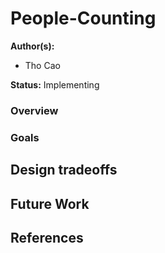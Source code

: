 # People-Counting


**Author(s):**
* Tho Cao

**Status:** Implementing

### Overview

### Goals

## Design tradeoffs

## Future Work

## References